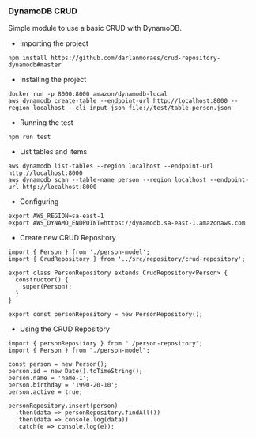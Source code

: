 ### DynamoDB CRUD

Simple module to use a basic CRUD with DynamoDB.

- Importing the project
```
npm install https://github.com/darlanmoraes/crud-repository-dynamodb#master
```

- Installing the project

```
docker run -p 8000:8000 amazon/dynamodb-local
aws dynamodb create-table --endpoint-url http://localhost:8000 --region localhost --cli-input-json file://test/table-person.json
```

- Running the test

```
npm run test
```

- List tables and items
```
aws dynamodb list-tables --region localhost --endpoint-url http://localhost:8000
aws dynamodb scan --table-name person --region localhost --endpoint-url http://localhost:8000
```

- Configuring

```
export AWS_REGION=sa-east-1
export AWS_DYNAMO_ENDPOINT=https://dynamodb.sa-east-1.amazonaws.com
```

- Create new CRUD Repository

```
import { Person } from './person-model';
import { CrudRepository } from '../src/repository/crud-repository';

export class PersonRepository extends CrudRepository<Person> {
  constructor() {
    super(Person);
  }
}

export const personRepository = new PersonRepository();
```

- Using the CRUD Repository

```
import { personRepository } from "./person-repository";
import { Person } from "./person-model";

const person = new Person();
person.id = new Date().toTimeString();
person.name = 'name-1';
person.birthday = '1990-20-10';
person.active = true;

personRepository.insert(person)
  .then(data => personRepository.findAll())
  .then(data => console.log(data))
  .catch(e => console.log(e));
```
